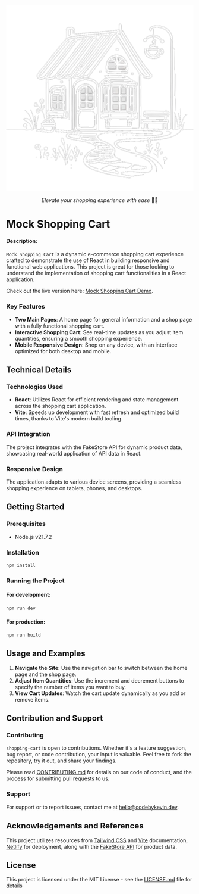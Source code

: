 ![](src/assets/image.png)

<p align="center">
  <i align="center">Elevate your shopping experience with ease</i> 🛒✨
</p>

# Mock Shopping Cart
#### Description: 
`Mock Shopping Cart` is a dynamic e-commerce shopping cart experience crafted to demonstrate the use of React in building responsive and functional web applications. This project is great for those looking to understand the implementation of shopping cart functionalities in a React application.

Check out the live version here: [Mock Shopping Cart Demo](fancy-kulfi-3f9fdb.netlify.app).

### Key Features

- **Two Main Pages**: A home page for general information and a shop page with a fully functional shopping cart.
- **Interactive Shopping Cart**: See real-time updates as you adjust item quantities, ensuring a smooth shopping experience.
- **Mobile Responsive Design**: Shop on any device, with an interface optimized for both desktop and mobile.

## Technical Details

### Technologies Used
- **React**: Utilizes React for efficient rendering and state management across the shopping cart application.
- **Vite**: Speeds up development with fast refresh and optimized build times, thanks to Vite's modern build tooling.

### API Integration
The project integrates with the FakeStore API for dynamic product data, showcasing real-world application of API data in React.

### Responsive Design
The application adapts to various device screens, providing a seamless shopping experience on tablets, phones, and desktops.

## Getting Started

### Prerequisites

- Node.js v21.7.2

### Installation

```bash
npm install
```
### Running the Project

#### For development:

```bash
npm run dev
```

#### For production:

```bash
npm run build
```

## Usage and Examples

1. **Navigate the Site**: Use the navigation bar to switch between the home page and the shop page.
2. **Adjust Item Quantities**: Use the increment and decrement buttons to specify the number of items you want to buy.
3. **View Cart Updates**: Watch the cart update dynamically as you add or remove items. 

## Contribution and Support

### Contributing

`shopping-cart` is open to contributions. Whether it's a feature suggestion, bug report, or code contribution, your input is valuable. Feel free to fork the repository, try it out, and share your findings. 

Please read [CONTRIBUTING.md](CONTRIBUTING.md) for details on our code of conduct, and the process for submitting pull requests to us.

### Support

For support or to report issues, contact me at [hello@codebykevin.dev](mailto:hello@codebykevin.dev). 

## Acknowledgements and References

This project utilizes resources from [Tailwind CSS](https://tailwindcss.com/docs/installation) and [Vite](https://vitejs.dev/guide/) documentation, [Netlify](https://docs.netlify.com/) for deployment, along with the [FakeStore API](https://fakestoreapi.com/) for product data.

## License

This project is licensed under the MIT License - see the [LICENSE.md](LICENSE.md) file for details
